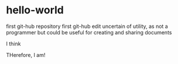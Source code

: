 # hello-world
first git-hub repository
first git-hub edit
uncertain of utility, as not a programmer
but could be useful for creating and sharing documents

I think

THerefore, I am!
